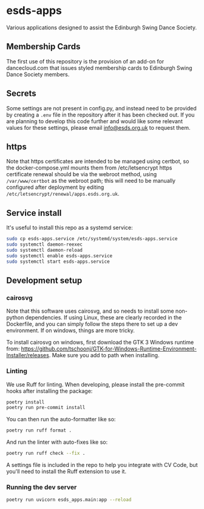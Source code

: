 # esds-apps

Various applications designed to assist the Edinburgh Swing Dance Society.

## Membership Cards
The first use of this repository is the provision of an add-on for dancecloud.com that issues styled membership cards to Edinburgh Swing Dance Society members.

## Secrets
Some settings are not present in config.py, and instead need to be provided by creating a `.env` file in the repository after it has been checked out. If you are planning to develop this code further and would like some relevant values for these settings, please email info@esds.org.uk to request them.

## https
Note that https certificates are intended to be managed using certbot, so the docker-compose.yml mounts them from /etc/letsencrypt
https certificate renewal should be via the webroot method, using `/var/www/certbot` as the webroot path;
this will need to be manually configured after deployment by editing `/etc/letsencrypt/renewal/apps.esds.org.uk`.

## Service install
It's useful to install this repo as a systemd service:
```bash
sudo cp esds-apps.service /etc/systemd/system/esds-apps.service
sudo systemctl daemon-reexec
sudo systemctl daemon-reload
sudo systemctl enable esds-apps.service
sudo systemctl start esds-apps.service
```

## Development setup
### cairosvg
Note that this software uses cairosvg, and so needs to install some non-python dependencies. If using Linux, these are clearly recorded in the Dockerfile, and you can simply follow the steps there to set up a dev environment. If on windows, things are more tricky.

To install cairosvg on windows, first download the GTK 3 Windows runtime from:
https://github.com/tschoonj/GTK-for-Windows-Runtime-Environment-Installer/releases. Make sure you add to path when installing.

### Linting
We use Ruff for linting. When developing, please install the pre-commit hooks after installing the package:
```bash
poetry install
poetry run pre-commit install
```

You can then run the auto-formatter like so:
```bash
poetry run ruff format .
```

And run the linter with auto-fixes like so:
```bash
poetry run ruff check --fix .
```

A settings file is included in the repo to help you integrate with CV Code, but you'll need to install the Ruff extension to use it.

### Running the dev server
```bash
poetry run uvicorn esds_apps.main:app --reload
```